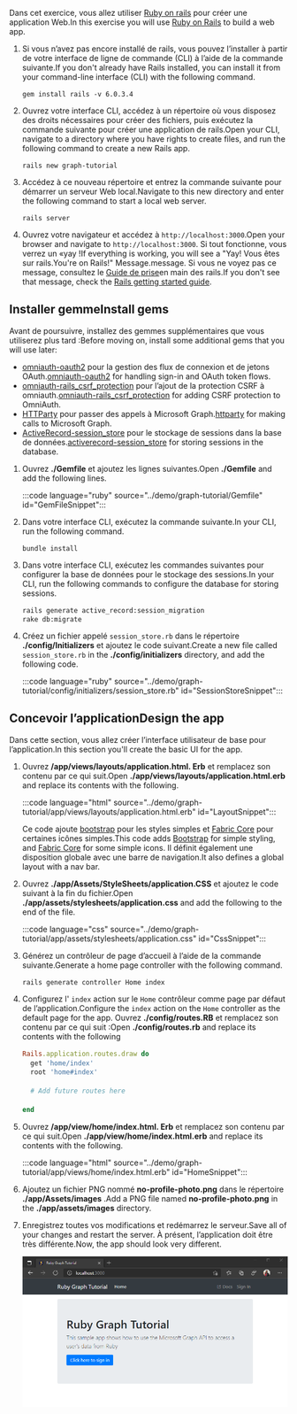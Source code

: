 <!-- markdownlint-disable MD002 MD041 -->

<span data-ttu-id="c8a97-101">Dans cet exercice, vous allez utiliser [Ruby on rails](https://rubyonrails.org/) pour créer une application Web.</span><span class="sxs-lookup"><span data-stu-id="c8a97-101">In this exercise you will use [Ruby on Rails](https://rubyonrails.org/) to build a web app.</span></span>

1. <span data-ttu-id="c8a97-102">Si vous n’avez pas encore installé de rails, vous pouvez l’installer à partir de votre interface de ligne de commande (CLI) à l’aide de la commande suivante.</span><span class="sxs-lookup"><span data-stu-id="c8a97-102">If you don't already have Rails installed, you can install it from your command-line interface (CLI) with the following command.</span></span>

    ```Shell
    gem install rails -v 6.0.3.4
    ```

1. <span data-ttu-id="c8a97-103">Ouvrez votre interface CLI, accédez à un répertoire où vous disposez des droits nécessaires pour créer des fichiers, puis exécutez la commande suivante pour créer une application de rails.</span><span class="sxs-lookup"><span data-stu-id="c8a97-103">Open your CLI, navigate to a directory where you have rights to create files, and run the following command to create a new Rails app.</span></span>

    ```Shell
    rails new graph-tutorial
    ```

1. <span data-ttu-id="c8a97-104">Accédez à ce nouveau répertoire et entrez la commande suivante pour démarrer un serveur Web local.</span><span class="sxs-lookup"><span data-stu-id="c8a97-104">Navigate to this new directory and enter the following command to start a local web server.</span></span>

    ```Shell
    rails server
    ```

1. <span data-ttu-id="c8a97-105">Ouvrez votre navigateur et accédez à `http://localhost:3000`.</span><span class="sxs-lookup"><span data-stu-id="c8a97-105">Open your browser and navigate to `http://localhost:3000`.</span></span> <span data-ttu-id="c8a97-106">Si tout fonctionne, vous verrez un «yay !</span><span class="sxs-lookup"><span data-stu-id="c8a97-106">If everything is working, you will see a "Yay!</span></span> <span data-ttu-id="c8a97-107">Vous êtes sur rails.</span><span class="sxs-lookup"><span data-stu-id="c8a97-107">You're on Rails!"</span></span> <span data-ttu-id="c8a97-108">Message.</span><span class="sxs-lookup"><span data-stu-id="c8a97-108">message.</span></span> <span data-ttu-id="c8a97-109">Si vous ne voyez pas ce message, consultez le [Guide de prise](http://guides.rubyonrails.org/)en main des rails.</span><span class="sxs-lookup"><span data-stu-id="c8a97-109">If you don't see that message, check the [Rails getting started guide](http://guides.rubyonrails.org/).</span></span>

## <a name="install-gems"></a><span data-ttu-id="c8a97-110">Installer gemme</span><span class="sxs-lookup"><span data-stu-id="c8a97-110">Install gems</span></span>

<span data-ttu-id="c8a97-111">Avant de poursuivre, installez des gemmes supplémentaires que vous utiliserez plus tard :</span><span class="sxs-lookup"><span data-stu-id="c8a97-111">Before moving on, install some additional gems that you will use later:</span></span>

- <span data-ttu-id="c8a97-112">[omniauth-oauth2](https://github.com/omniauth/omniauth-oauth2) pour la gestion des flux de connexion et de jetons OAuth.</span><span class="sxs-lookup"><span data-stu-id="c8a97-112">[omniauth-oauth2](https://github.com/omniauth/omniauth-oauth2) for handling sign-in and OAuth token flows.</span></span>
- <span data-ttu-id="c8a97-113">[omniauth-rails_csrf_protection](https://github.com/cookpad/omniauth-rails_csrf_protection) pour l’ajout de la protection CSRF à omniauth.</span><span class="sxs-lookup"><span data-stu-id="c8a97-113">[omniauth-rails_csrf_protection](https://github.com/cookpad/omniauth-rails_csrf_protection) for adding CSRF protection to OmniAuth.</span></span>
- <span data-ttu-id="c8a97-114">[HTTParty](https://github.com/jnunemaker/httparty) pour passer des appels à Microsoft Graph.</span><span class="sxs-lookup"><span data-stu-id="c8a97-114">[httparty](https://github.com/jnunemaker/httparty) for making calls to Microsoft Graph.</span></span>
- <span data-ttu-id="c8a97-115">[ActiveRecord-session_store](https://github.com/rails/activerecord-session_store) pour le stockage de sessions dans la base de données.</span><span class="sxs-lookup"><span data-stu-id="c8a97-115">[activerecord-session_store](https://github.com/rails/activerecord-session_store) for storing sessions in the database.</span></span>

1. <span data-ttu-id="c8a97-116">Ouvrez **./Gemfile** et ajoutez les lignes suivantes.</span><span class="sxs-lookup"><span data-stu-id="c8a97-116">Open **./Gemfile** and add the following lines.</span></span>

    :::code language="ruby" source="../demo/graph-tutorial/Gemfile" id="GemFileSnippet":::

1. <span data-ttu-id="c8a97-117">Dans votre interface CLI, exécutez la commande suivante.</span><span class="sxs-lookup"><span data-stu-id="c8a97-117">In your CLI, run the following command.</span></span>

    ```Shell
    bundle install
    ```

1. <span data-ttu-id="c8a97-118">Dans votre interface CLI, exécutez les commandes suivantes pour configurer la base de données pour le stockage des sessions.</span><span class="sxs-lookup"><span data-stu-id="c8a97-118">In your CLI, run the following commands to configure the database for storing sessions.</span></span>

    ```Shell
    rails generate active_record:session_migration
    rake db:migrate
    ```

1. <span data-ttu-id="c8a97-119">Créez un fichier appelé `session_store.rb` dans le répertoire **./config/Initializers** et ajoutez le code suivant.</span><span class="sxs-lookup"><span data-stu-id="c8a97-119">Create a new file called `session_store.rb` in the **./config/initializers** directory, and add the following code.</span></span>

    :::code language="ruby" source="../demo/graph-tutorial/config/initializers/session_store.rb" id="SessionStoreSnippet":::

## <a name="design-the-app"></a><span data-ttu-id="c8a97-120">Concevoir l’application</span><span class="sxs-lookup"><span data-stu-id="c8a97-120">Design the app</span></span>

<span data-ttu-id="c8a97-121">Dans cette section, vous allez créer l’interface utilisateur de base pour l’application.</span><span class="sxs-lookup"><span data-stu-id="c8a97-121">In this section you'll create the basic UI for the app.</span></span>

1. <span data-ttu-id="c8a97-122">Ouvrez **/app/views/layouts/application.html. Erb** et remplacez son contenu par ce qui suit.</span><span class="sxs-lookup"><span data-stu-id="c8a97-122">Open **./app/views/layouts/application.html.erb** and replace its contents with the following.</span></span>

    :::code language="html" source="../demo/graph-tutorial/app/views/layouts/application.html.erb" id="LayoutSnippet":::

    <span data-ttu-id="c8a97-123">Ce code ajoute [bootstrap](http://getbootstrap.com/) pour les styles simples et [Fabric Core](https://developer.microsoft.com/fluentui#/get-started#fabric-core) pour certaines icônes simples.</span><span class="sxs-lookup"><span data-stu-id="c8a97-123">This code adds [Bootstrap](http://getbootstrap.com/) for simple styling, and [Fabric Core](https://developer.microsoft.com/fluentui#/get-started#fabric-core) for some simple icons.</span></span> <span data-ttu-id="c8a97-124">Il définit également une disposition globale avec une barre de navigation.</span><span class="sxs-lookup"><span data-stu-id="c8a97-124">It also defines a global layout with a nav bar.</span></span>

1. <span data-ttu-id="c8a97-125">Ouvrez **./app/Assets/StyleSheets/application.CSS** et ajoutez le code suivant à la fin du fichier.</span><span class="sxs-lookup"><span data-stu-id="c8a97-125">Open **./app/assets/stylesheets/application.css** and add the following to the end of the file.</span></span>

    :::code language="css" source="../demo/graph-tutorial/app/assets/stylesheets/application.css" id="CssSnippet":::

1. <span data-ttu-id="c8a97-126">Générez un contrôleur de page d’accueil à l’aide de la commande suivante.</span><span class="sxs-lookup"><span data-stu-id="c8a97-126">Generate a home page controller with the following command.</span></span>

    ```Shell
    rails generate controller Home index
    ```

1. <span data-ttu-id="c8a97-127">Configurez l' `index` action sur le `Home` contrôleur comme page par défaut de l’application.</span><span class="sxs-lookup"><span data-stu-id="c8a97-127">Configure the `index` action on the `Home` controller as the default page for the app.</span></span> <span data-ttu-id="c8a97-128">Ouvrez **./config/routes.RB** et remplacez son contenu par ce qui suit :</span><span class="sxs-lookup"><span data-stu-id="c8a97-128">Open **./config/routes.rb** and replace its contents with the following</span></span>

    ```ruby
    Rails.application.routes.draw do
      get 'home/index'
      root 'home#index'

      # Add future routes here

    end
    ```

1. <span data-ttu-id="c8a97-129">Ouvrez **/app/view/home/index.html. Erb** et remplacez son contenu par ce qui suit.</span><span class="sxs-lookup"><span data-stu-id="c8a97-129">Open **./app/view/home/index.html.erb** and replace its contents with the following.</span></span>

    :::code language="html" source="../demo/graph-tutorial/app/views/home/index.html.erb" id="HomeSnippet":::

1. <span data-ttu-id="c8a97-130">Ajoutez un fichier PNG nommé **no-profile-photo.png** dans le répertoire **./app/Assets/images** .</span><span class="sxs-lookup"><span data-stu-id="c8a97-130">Add a PNG file named **no-profile-photo.png** in the **./app/assets/images** directory.</span></span>

1. <span data-ttu-id="c8a97-131">Enregistrez toutes vos modifications et redémarrez le serveur.</span><span class="sxs-lookup"><span data-stu-id="c8a97-131">Save all of your changes and restart the server.</span></span> <span data-ttu-id="c8a97-132">À présent, l’application doit être très différente.</span><span class="sxs-lookup"><span data-stu-id="c8a97-132">Now, the app should look very different.</span></span>

    ![Capture d’écran de la page d’accueil repensée](./images/create-app-01.png)
